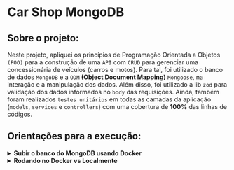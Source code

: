# Car Shop MongoDB

## Sobre o projeto:
Neste projeto, apliquei os princípios de Programação Orientada a Objetos `(POO)` para a construção de uma `API` com `CRUD` para gerenciar uma concessionária de veículos (carros e motos). Para tal, foi utilizado o banco de dados `MongoDB` e a `ODM` **(Object Document Mapping)** `Mongoose`, na interação e a manipulação dos dados. Além disso, foi utilizado a lib `zod` para validação dos dados informados no `body` das requisições. Ainda, também foram realizados `testes unitários` em todas as camadas da aplicação (`models`, `services` e `controllers`) com uma cobertura de **100%** das linhas de códigos.

## Orientações para a execução:
<details>
  <summary>
    <strong>Subir o banco do MongoDB usando Docker</strong>
  </summary><br>

  Caso não tenha o MongoDB instalado em sua máquina e deseje usar o Docker:

  1. Baixe a imagem do MongoDB:

  ```sh
  docker pull mongo
  ```

  2. Crie o contêiner do MongoDB:

  ```sh
  docker run --name <nome-do-container> -p 27017:27017 -d mongo
  ```

  3. Confira se o contêiner está rodando:

  ```sh
  docker ps
  ```

</details>

<details>
  <summary>
    <strong>Rodando no Docker vs Localmente</strong>
  </summary><br>

  ## Docker

  > Rode os serviços `node` e `mongodb` com o comando `docker-compose up -d`.
  - Será inicicializado um container chamado `car_shop` e outro chamado `car_shop_db`.
  - Pode-se rodar o container `car_shop` via CLI ou abri-lo no VS Code.

  > Use o comando `docker exec -it car_shop bash`.
  - Para acessar o terminal interativo do container criado pelo compose, que está rodando em segundo plano.

  > Instale as dependências [**Caso existam**] com `npm install`
  
  ⚠ Atenção ⚠ Caso opte por utilizar o Docker, **TODOS** os comandos disponíveis no `package.json` (npm start, npm test, npm run dev, ...) devem ser executados **DENTRO** do container, ou seja, no terminal que aparece após a execução do comando `docker exec` citado acima.

  ## Localmente

  > Instale as dependências [**Caso existam**] com `npm install`
  - Para rodar o projeto desta forma, obrigatoriamente você deve ter o `node` instalado em seu computador.

</details>


